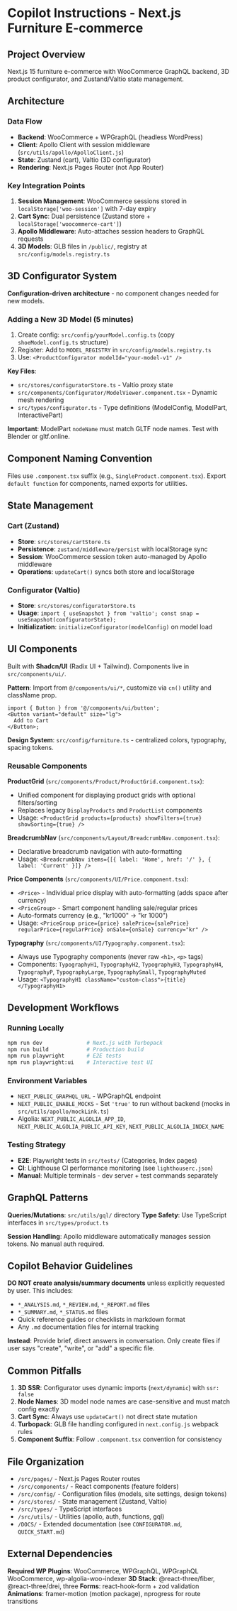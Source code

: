 # Copilot Instructions - Next.js Furniture E-commerce

## Project Overview

Next.js 15 furniture e-commerce with WooCommerce GraphQL backend, 3D product configurator, and Zustand/Valtio state management.

## Architecture

### Data Flow

- **Backend**: WooCommerce + WPGraphQL (headless WordPress)
- **Client**: Apollo Client with session middleware (`src/utils/apollo/ApolloClient.js`)
- **State**: Zustand (cart), Valtio (3D configurator)
- **Rendering**: Next.js Pages Router (not App Router)

### Key Integration Points

1. **Session Management**: WooCommerce sessions stored in `localStorage['woo-session']` with 7-day expiry
2. **Cart Sync**: Dual persistence (Zustand store + `localStorage['woocommerce-cart']`)
3. **Apollo Middleware**: Auto-attaches session headers to GraphQL requests
4. **3D Models**: GLB files in `/public/`, registry at `src/config/models.registry.ts`

## 3D Configurator System

**Configuration-driven architecture** - no component changes needed for new models.

### Adding a New 3D Model (5 minutes)

1. Create config: `src/config/yourModel.config.ts` (copy `shoeModel.config.ts` structure)
2. Register: Add to `MODEL_REGISTRY` in `src/config/models.registry.ts`
3. Use: `<ProductConfigurator modelId="your-model-v1" />`

**Key Files**:

- `src/stores/configuratorStore.ts` - Valtio proxy state
- `src/components/Configurator/ModelViewer.component.tsx` - Dynamic mesh rendering
- `src/types/configurator.ts` - Type definitions (ModelConfig, ModelPart, InteractivePart)

**Important**: ModelPart `nodeName` must match GLTF node names. Test with Blender or gltf.online.

## Component Naming Convention

Files use `.component.tsx` suffix (e.g., `SingleProduct.component.tsx`). Export `default function` for components, named exports for utilities.

## State Management

### Cart (Zustand)

- **Store**: `src/stores/cartStore.ts`
- **Persistence**: `zustand/middleware/persist` with localStorage sync
- **Session**: WooCommerce session token auto-managed by Apollo middleware
- **Operations**: `updateCart()` syncs both store and localStorage

### Configurator (Valtio)

- **Store**: `src/stores/configuratorStore.ts`
- **Usage**: `import { useSnapshot } from 'valtio'; const snap = useSnapshot(configuratorState);`
- **Initialization**: `initializeConfigurator(modelConfig)` on model load

## UI Components

Built with **Shadcn/UI** (Radix UI + Tailwind). Components live in `src/components/ui/`.

**Pattern**: Import from `@/components/ui/*`, customize via `cn()` utility and className prop.

```tsx
import { Button } from '@/components/ui/button';
<Button variant="default" size="lg">
  Add to Cart
</Button>;
```

**Design System**: `src/config/furniture.ts` - centralized colors, typography, spacing tokens.

### Reusable Components

**ProductGrid** (`src/components/Product/ProductGrid.component.tsx`):

- Unified component for displaying product grids with optional filters/sorting
- Replaces legacy `DisplayProducts` and `ProductList` components
- Usage: `<ProductGrid products={products} showFilters={true} showSorting={true} />`

**BreadcrumbNav** (`src/components/Layout/BreadcrumbNav.component.tsx`):

- Declarative breadcrumb navigation with auto-formatting
- Usage: `<BreadcrumbNav items={[{ label: 'Home', href: '/' }, { label: 'Current' }]} />`

**Price Components** (`src/components/UI/Price.component.tsx`):

- `<Price>` - Individual price display with auto-formatting (adds space after currency)
- `<PriceGroup>` - Smart component handling sale/regular prices
- Auto-formats currency (e.g., "kr1000" → "kr 1000")
- Usage: `<PriceGroup price={price} salePrice={salePrice} regularPrice={regularPrice} onSale={onSale} currency="kr" />`

**Typography** (`src/components/UI/Typography.component.tsx`):

- Always use Typography components (never raw `<h1>`, `<p>` tags)
- Components: `TypographyH1`, `TypographyH2`, `TypographyH3`, `TypographyH4`, `TypographyP`, `TypographyLarge`, `TypographySmall`, `TypographyMuted`
- Usage: `<TypographyH1 className="custom-class">{title}</TypographyH1>`

## Development Workflows

### Running Locally

```bash
npm run dev              # Next.js with Turbopack
npm run build            # Production build
npm run playwright       # E2E tests
npm run playwright:ui    # Interactive test UI
```

### Environment Variables

- `NEXT_PUBLIC_GRAPHQL_URL` - WPGraphQL endpoint
- `NEXT_PUBLIC_ENABLE_MOCKS` - Set `'true'` to run without backend (mocks in `src/utils/apollo/mockLink.ts`)
- Algolia: `NEXT_PUBLIC_ALGOLIA_APP_ID`, `NEXT_PUBLIC_ALGOLIA_PUBLIC_API_KEY`, `NEXT_PUBLIC_ALGOLIA_INDEX_NAME`

### Testing Strategy

- **E2E**: Playwright tests in `src/tests/` (Categories, Index pages)
- **CI**: Lighthouse CI performance monitoring (see `lighthouserc.json`)
- **Manual**: Multiple terminals - dev server + test commands separately

## GraphQL Patterns

**Queries/Mutations**: `src/utils/gql/` directory
**Type Safety**: Use TypeScript interfaces in `src/types/product.ts`

**Session Handling**: Apollo middleware automatically manages session tokens. No manual auth required.

## Copilot Behavior Guidelines

**DO NOT create analysis/summary documents** unless explicitly requested by user. This includes:

- `*_ANALYSIS.md`, `*_REVIEW.md`, `*_REPORT.md` files
- `*_SUMMARY.md`, `*_STATUS.md` files
- Quick reference guides or checklists in markdown format
- Any `.md` documentation files for internal tracking

**Instead**: Provide brief, direct answers in conversation. Only create files if user says "create", "write", or "add" a specific file.

## Common Pitfalls

1. **3D SSR**: Configurator uses dynamic imports (`next/dynamic`) with `ssr: false`
2. **Node Names**: 3D model node names are case-sensitive and must match config exactly
3. **Cart Sync**: Always use `updateCart()` not direct state mutation
4. **Turbopack**: GLB file handling configured in `next.config.js` webpack rules
5. **Component Suffix**: Follow `.component.tsx` convention for consistency

## File Organization

- `/src/pages/` - Next.js Pages Router routes
- `/src/components/` - React components (feature folders)
- `/src/config/` - Configuration files (models, site settings, design tokens)
- `/src/stores/` - State management (Zustand, Valtio)
- `/src/types/` - TypeScript interfaces
- `/src/utils/` - Utilities (apollo, auth, functions, gql)
- `/DOCS/` - Extended documentation (see `CONFIGURATOR.md`, `QUICK_START.md`)

## External Dependencies

**Required WP Plugins**: WooCommerce, WPGraphQL, WPGraphQL WooCommerce, wp-algolia-woo-indexer
**3D Stack**: @react-three/fiber, @react-three/drei, three
**Forms**: react-hook-form + zod validation
**Animations**: framer-motion (motion package), nprogress for route transitions
